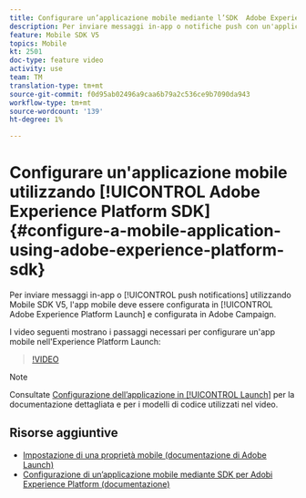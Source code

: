 ```yaml
---
title: Configurare un’applicazione mobile mediante l’SDK  Adobe Experience Platform
description: Per inviare messaggi in-app o notifiche push con un'applicazione SDK Experience Cloud , è necessario impostare un'app mobile  Launch del Adobe Experience Platform e configurarla in  Adobe Campaign
feature: Mobile SDK V5
topics: Mobile
kt: 2501
doc-type: feature video
activity: use
team: TM
translation-type: tm+mt
source-git-commit: f0d95ab02496a9caa6b79a2c536ce9b7090da943
workflow-type: tm+mt
source-wordcount: '139'
ht-degree: 1%

---
```



# Configurare un&#39;applicazione mobile utilizzando [!UICONTROL Adobe Experience Platform SDK] {#configure-a-mobile-application-using-adobe-experience-platform-sdk}

Per inviare messaggi in-app o [!UICONTROL push notifications] utilizzando Mobile SDK V5, l&#39;app mobile deve essere configurata in [!UICONTROL Adobe Experience Platform Launch] e configurata in  Adobe Campaign.

I video seguenti mostrano i passaggi necessari per configurare un&#39;app mobile nell&#39;Experience Platform Launch:

>[!VIDEO](https://video.tv.adobe.com/v/26224?quality=12)

>[!NOTE]
>Consultate [Configurazione dell’applicazione in [!UICONTROL Launch]](https://helpx.adobe.com/campaign/kb/configuring-app-sdk.html#ConfiguringyourapplicationinLaunch) per la documentazione dettagliata e per i modelli di codice utilizzati nel video.

## Risorse aggiuntive

* [Impostazione di una proprietà mobile (documentazione di Adobe Launch)](https://aep-sdks.gitbook.io/docs/getting-started/create-a-mobile-property)
* [Configurazione di un’applicazione mobile mediante  SDK per Adobi Experience Platform (documentazione)](https://helpx.adobe.com/campaign/kb/configuring-app-sdk.html)

